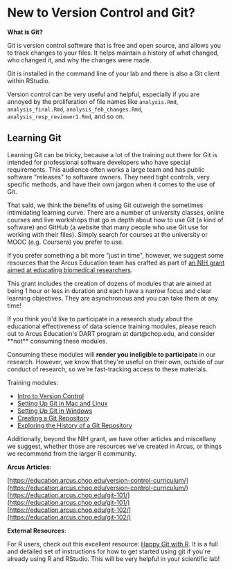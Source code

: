 <!--
link:  https://chop-dbhi-arcus-education-website-assets.s3.amazonaws.com/css/styles.css
script: https://kit.fontawesome.com/83b2343bd4.js
title: New to Version Control and Git?
-->

# New to Version Control and Git?

**What is Git?**

Git is version control software that is free and open source, and allows you to track changes to your files.  It helps maintain a history of what changed, who changed it, and why the changes were made.  

Git is installed in the command line of your lab and there is also a Git client within RStudio.

Version control can be very useful and helpful, especially if you are annoyed by the proliferation of file names like `analysis.Rmd`, `analysis_final.Rmd`, `analysis_feb_changes.Rmd`, `analysis_resp_reviewer1.Rmd`, and so on.  

## Learning Git

Learning Git can be tricky, because a lot of the training out there for Git is intended for professional software developers who have special requirements.  This audience often works a large team and has public software "releases" to software owners.  They need tight controls, very specific methods, and have their own jargon when it comes to the use of Git.

That said, we think the benefits of using Git outweigh the sometimes intimidating learning curve.  There are a number of university classes, online courses and live workshops that go in depth about how to use Git (a kind of software) and GitHub (a website that many people who use Git use for working with their files).  Simply search for courses at the university or MOOC (e.g. Coursera) you prefer to use.

If you prefer something a bit more "just in time", however, we suggest some resources that the Arcus Education team has crafted as part of [an NIH grant aimed at educating biomedical researchers](https://www.research.chop.edu/announcements/dbhi-and-drexel-collaborate-to-advance-biomedical-data-science-education).

This grant includes the creation of dozens of modules that are aimed at being 1 hour or less in duration and each have a narrow focus and clear learning objectives.  They are asynchronous and you can take them at any time!

<div class = "warning">
If you think you'd like to participate in a research study about the educational effectiveness of data science training modules, please reach out to Arcus Education's DART program at dart@chop.edu, and consider **not** consuming these modules.

Consuming these modules will **render you ineligible to participate** in our research.  However, we know that they're useful on their own, outside of our conduct of research, so we're fast-tracking access to these materials.

</div>

Training modules:

* [Intro to Version Control](https://liascript.github.io/course/?https://raw.githubusercontent.com/arcus/education_modules/main/git_intro/git_intro.md)
* [Setting Up Git in Mac and Linux](https://liascript.github.io/course/?https://raw.githubusercontent.com/arcus/education_modules/main/setting_up_git_mac_and_linux/setting_up_git_mac_and_linux.md#1)
* [Setting Up Git in Windows](https://liascript.github.io/course/?https://raw.githubusercontent.com/arcus/education_modules/main/git_setup_windows/git_setup_windows.md#1)
* [Creating a Git Repository](https://liascript.github.io/course/?https://raw.githubusercontent.com/arcus/education_modules/main/git_creation_and_tracking/git_creation_and_tracking.md)
* [Exploring the History of a Git Repository](https://liascript.github.io/course/?https://raw.githubusercontent.com/arcus/education_modules/main/git_history_of_project/git_history_of_project.md)


Additionally, beyond the NIH grant, we have other articles and miscellany we suggest, whether those are resources we've created in Arcus, or things we recommend from the larger R community.

**Arcus Articles**:

[https://education.arcus.chop.edu/version-control-curriculum/](https://education.arcus.chop.edu/version-control-curriculum/)
[https://education.arcus.chop.edu/git-101/](https://education.arcus.chop.edu/git-101/)
[https://education.arcus.chop.edu/git-102/](https://education.arcus.chop.edu/git-102/)

**External Resources**:

For R users, check out this excellent resource: [Happy Git with R](https://happygitwithr.com/). It is a full and detailed set of instructions for how to get started using git if you're already using R and RStudio.  This will be very helpful in your scientific lab!
